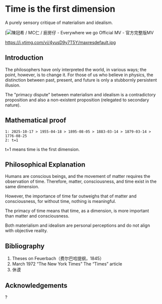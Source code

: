 # Time is the first dimension

A purely sensory critique of materialism and idealism.

[![陳冠希 / MC仁 / 廚房仔 - Everywhere we go Official MV - 官方完整版MV](https://www.youtube.com/watch?v=4yusD9y7T5Y)

https://i.ytimg.com/vi/4yusD9y7T5Y/maxresdefault.jpg

## Introduction

The philosophers have only interpreted the world, in various ways; the point, however, is to change it.
For those of us who believe in physics, the distinction between past, present, and future is only a stubbornly persistent illusion.

The "primacy dispute" between materialism and idealism is a contradictory proposition and also a non-existent proposition (relegated to secondary nature).

## Mathematical proof

```
1: 2025-10-17 > 1955-04-18 > 1895-08-05 > 1883-03-14 > 1879-03-14 > 1776-08-25
2: t=1
```

t=1 means time is the first dimension.

## Philosophical Explanation

Humans are conscious beings, and the movement of matter requires the observation of time. Therefore, matter, consciousness, and time exist in the same dimension.

However, the importance of time far outweighs that of matter and consciousness, for without time, nothing is meaningful.

The primacy of time means that time, as a dimension, is more important than matter and consciousness.

Both materialism and idealism are personal perceptions and do not align with objective reality.

## Bibliography

1. Theses on Feuerbach（费尔巴哈提纲，1845）
1. March 1972 “The New York Times” The “Times” article
1. 休谟

## Acknowledgements

?